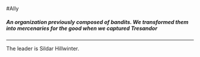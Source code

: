 #Ally 
##### An organization previously composed of bandits. We transformed them into mercenaries for the good when we captured Tresandor
---
The leader is Sildar Hillwinter.